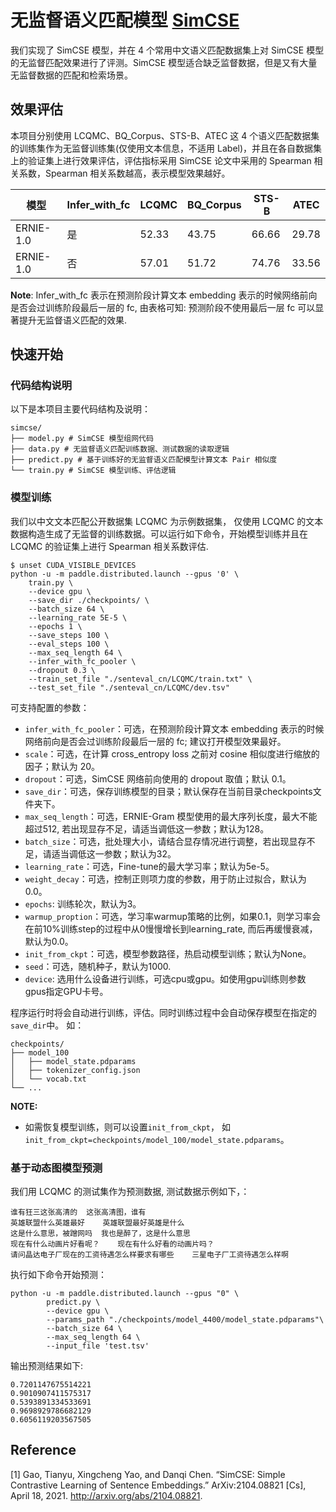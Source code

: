 # 无监督语义匹配模型 [SimCSE](https://arxiv.org/abs/2104.08821)

我们实现了 SimCSE 模型，并在 4 个常用中文语义匹配数据集上对 SimCSE 模型的无监督匹配效果进行了评测。SimCSE 模型适合缺乏监督数据，但是又有大量无监督数据的匹配和检索场景。

## 效果评估
本项目分别使用 LCQMC、BQ_Corpus、STS-B、ATEC 这 4 个语义匹配数据集的训练集作为无监督训练集(仅使用文本信息，不适用 Label)，并且在各自数据集上的验证集上进行效果评估，评估指标采用 SimCSE 论文中采用的 Spearman 相关系数，Spearman 相关系数越高，表示模型效果越好。

| 模型  | Infer_with_fc| LCQMC | BQ_Corpus|STS-B|ATEC|
| ------- |-------|-------|-----|------|-----|
| ERNIE-1.0|是| 52.33 | 43.75 | 66.66 | 29.78 |
| ERNIE-1.0|否| 57.01 | 51.72 | 74.76 | 33.56 |

**Note**:  Infer_with_fc 表示在预测阶段计算文本 embedding 表示的时候网络前向是否会过训练阶段最后一层的 fc, 由表格可知: 预测阶段不使用最后一层 fc 可以显著提升无监督语义匹配的效果.

## 快速开始

### 代码结构说明

以下是本项目主要代码结构及说明：

```
simcse/
├── model.py # SimCSE 模型组网代码
├── data.py # 无监督语义匹配训练数据、测试数据的读取逻辑
├── predict.py # 基于训练好的无监督语义匹配模型计算文本 Pair 相似度
└── train.py # SimCSE 模型训练、评估逻辑
```

### 模型训练
我们以中文文本匹配公开数据集 LCQMC 为示例数据集， 仅使用 LCQMC 的文本数据构造生成了无监督的训练数据。可以运行如下命令，开始模型训练并且在 LCQMC 的验证集上进行 Spearman 相关系数评估.

```shell
$ unset CUDA_VISIBLE_DEVICES
python -u -m paddle.distributed.launch --gpus '0' \
	train.py \
	--device gpu \
	--save_dir ./checkpoints/ \
	--batch_size 64 \
	--learning_rate 5E-5 \
	--epochs 1 \
	--save_steps 100 \
	--eval_steps 100 \
	--max_seq_length 64 \
	--infer_with_fc_pooler \
	--dropout 0.3 \
	--train_set_file "./senteval_cn/LCQMC/train.txt" \
	--test_set_file "./senteval_cn/LCQMC/dev.tsv"
```

可支持配置的参数：

* `infer_with_fc_pooler`：可选，在预测阶段计算文本 embedding 表示的时候网络前向是否会过训练阶段最后一层的 fc;  建议打开模型效果最好。
* `scale`：可选，在计算 cross_entropy loss 之前对 cosine 相似度进行缩放的因子；默认为 20。
* `dropout`：可选，SimCSE 网络前向使用的 dropout 取值；默认 0.1。
* `save_dir`：可选，保存训练模型的目录；默认保存在当前目录checkpoints文件夹下。
* `max_seq_length`：可选，ERNIE-Gram 模型使用的最大序列长度，最大不能超过512, 若出现显存不足，请适当调低这一参数；默认为128。
* `batch_size`：可选，批处理大小，请结合显存情况进行调整，若出现显存不足，请适当调低这一参数；默认为32。
* `learning_rate`：可选，Fine-tune的最大学习率；默认为5e-5。
* `weight_decay`：可选，控制正则项力度的参数，用于防止过拟合，默认为0.0。
* `epochs`: 训练轮次，默认为3。
* `warmup_proption`：可选，学习率warmup策略的比例，如果0.1，则学习率会在前10%训练step的过程中从0慢慢增长到learning_rate, 而后再缓慢衰减，默认为0.0。
* `init_from_ckpt`：可选，模型参数路径，热启动模型训练；默认为None。
* `seed`：可选，随机种子，默认为1000.
* `device`: 选用什么设备进行训练，可选cpu或gpu。如使用gpu训练则参数gpus指定GPU卡号。

程序运行时将会自动进行训练，评估。同时训练过程中会自动保存模型在指定的`save_dir`中。
如：
```text
checkpoints/
├── model_100
│   ├── model_state.pdparams
│   ├── tokenizer_config.json
│   └── vocab.txt
└── ...
```

**NOTE:**
* 如需恢复模型训练，则可以设置`init_from_ckpt`， 如`init_from_ckpt=checkpoints/model_100/model_state.pdparams`。

### 基于动态图模型预测

我们用 LCQMC 的测试集作为预测数据,  测试数据示例如下，：
```text
谁有狂三这张高清的  这张高清图，谁有
英雄联盟什么英雄最好    英雄联盟最好英雄是什么
这是什么意思，被蹭网吗  我也是醉了，这是什么意思
现在有什么动画片好看呢？    现在有什么好看的动画片吗？
请问晶达电子厂现在的工资待遇怎么样要求有哪些    三星电子厂工资待遇怎么样啊
```

执行如下命令开始预测：
```shell
python -u -m paddle.distributed.launch --gpus "0" \
        predict.py \
        --device gpu \
        --params_path "./checkpoints/model_4400/model_state.pdparams"\
        --batch_size 64 \
        --max_seq_length 64 \
        --input_file 'test.tsv'
```

输出预测结果如下:
```text
0.7201147675514221
0.9010907411575317
0.5393891334533691
0.9698929786682129
0.6056119203567505
```

## Reference
[1] Gao, Tianyu, Xingcheng Yao, and Danqi Chen. “SimCSE: Simple Contrastive Learning of Sentence Embeddings.” ArXiv:2104.08821 [Cs], April 18, 2021. http://arxiv.org/abs/2104.08821.
